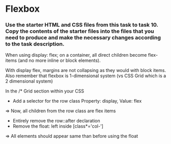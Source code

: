 # Flexbox

### Use the starter HTML and CSS files from this task to task 10. Copy the contents of the starter files into the files that you need to produce and make the necessary changes according to the task description.

When using display: flex; on a container, all direct children become flex-items (and no more inline or block elements).

With display flex, margins are not collapsing as they would with block items. Also remember that flexbox is 1-dimensional system (vs CSS Grid which is a 2 dimensional system)

In the /* Grid section within your CSS

 *   Add a selector for the row class
        Property: display, Value: flex

=> Now, all children from the row class are flex items

 *   Entirely remove the row::after declaration
 *   Remove the float: left inside [class*='col-']

=> All elements should appear same than before using the float
